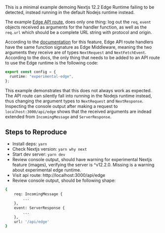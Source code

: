 This is a minimal example demoing Nextjs 12.2 Edge Runtime failing to be detected, instead running in the default Nodejs runtime instead.

The example [Edge API route](./src/pages/edige.ts), does only one thing: log out the `req`, `event` objects received as arguments for the handler function, as well as the `req.url` which should be a complete URL string with protocol and origin.

According to the [documentation](https://vercel.com/docs/concepts/functions/edge-functions/quickstart) for this feature, Edge API route handlers have the same function signature as Edge Middleware, meaning the two arguments they receive are of types `NextRequest` and `NextFetchEvent`. According to the docs, the only thing that needs to be added to an API route to use the Edge runtime is the following code:

```ts
export const config = {
  runtime: "experimental-edge",
};
```

This example demonstrates that this does not always work as expected. The API route can silently fall into running in the Nodejs runtime instead, thus changing the argument types to `NextRequest` and `NextResponse`. Inspecting the console output after making a request to `localhost:3000/api/edge` shows that the received arguments are indead extended from `IncomingMessage` and `ServerResponse`.

## Steps to Reproduce

- Install deps: `yarn`
- Check Nextjs version: `yarn why next`
- Start dev server: `yarn dev`
- Review console output, should have warning for experimental Nextjs feature (images), verifying the server is ^v12.2.0. Missing is a warning about experimental edge runtime.
- Visit api route: http://localhost:3000/api/edge
- Review console output, should be following shape:

```bash
{
    req: IncomingMessage {
        ...
    },
    event: ServerResponse {
        ...
    },
    url: '/api/edge'
}
```
